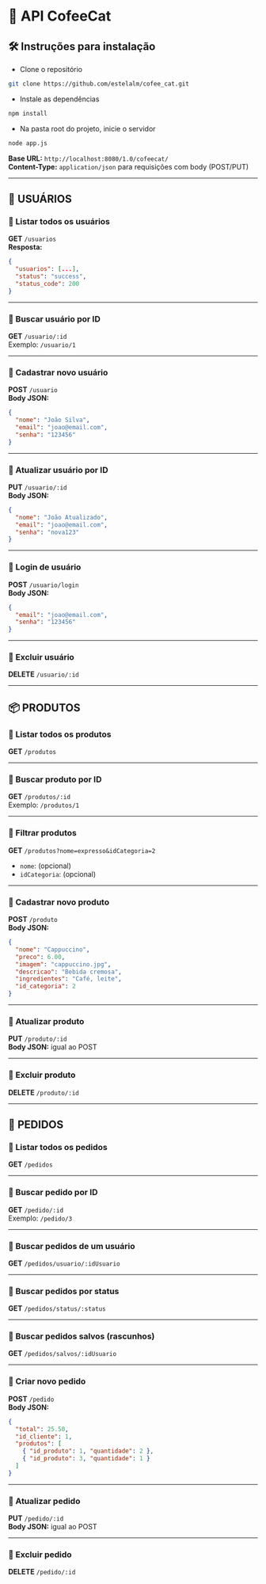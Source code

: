 
# 📘 API CofeeCat

## 🛠️ Instruções para instalação

- Clone o repositório
```bash
git clone https://github.com/estelalm/cofee_cat.git
```

- Instale as dependências
```bash
npm install
```

- Na pasta root do projeto, inicie o servidor
```bash
node app.js
```

**Base URL:** `http://localhost:8080/1.0/cofeecat/`  
**Content-Type:** `application/json` para requisições com body (POST/PUT)

---

## 🔐 USUÁRIOS

### 🔹 Listar todos os usuários  
**GET** `/usuarios`  
**Resposta:**
```json
{
  "usuarios": [...],
  "status": "success",
  "status_code": 200
}
```

---

### 🔹 Buscar usuário por ID  
**GET** `/usuario/:id`  
Exemplo: `/usuario/1`

---

### 🔹 Cadastrar novo usuário  
**POST** `/usuario`  
**Body JSON:**
```json
{
  "nome": "João Silva",
  "email": "joao@email.com",
  "senha": "123456"
}
```

---

### 🔹 Atualizar usuário por ID  
**PUT** `/usuario/:id`  
**Body JSON:**
```json
{
  "nome": "João Atualizado",
  "email": "joao@email.com",
  "senha": "nova123"
}
```

---

### 🔹 Login de usuário  
**POST** `/usuario/login`  
**Body JSON:**
```json
{
  "email": "joao@email.com",
  "senha": "123456"
}
```

---

### 🔹 Excluir usuário  
**DELETE** `/usuario/:id`

---

## 📦 PRODUTOS

### 🔹 Listar todos os produtos  
**GET** `/produtos`

---

### 🔹 Buscar produto por ID  
**GET** `/produtos/:id`  
Exemplo: `/produtos/1`

---

### 🔹 Filtrar produtos  
**GET** `/produtos?nome=expresso&idCategoria=2`  
- `nome`: (opcional)  
- `idCategoria`: (opcional)

---

### 🔹 Cadastrar novo produto  
**POST** `/produto`  
**Body JSON:**
```json
{
  "nome": "Cappuccino",
  "preco": 6.00,
  "imagem": "cappuccino.jpg",
  "descricao": "Bebida cremosa",
  "ingredientes": "Café, leite",
  "id_categoria": 2
}
```

---

### 🔹 Atualizar produto  
**PUT** `/produto/:id`  
**Body JSON:** igual ao POST

---

### 🔹 Excluir produto  
**DELETE** `/produto/:id`

---

## 📑 PEDIDOS

### 🔹 Listar todos os pedidos  
**GET** `/pedidos`

---

### 🔹 Buscar pedido por ID  
**GET** `/pedido/:id`  
Exemplo: `/pedido/3`

---

### 🔹 Buscar pedidos de um usuário  
**GET** `/pedidos/usuario/:idUsuario`

---

### 🔹 Buscar pedidos por status  
**GET** `/pedidos/status/:status`

---

### 🔹 Buscar pedidos salvos (rascunhos)  
**GET** `/pedidos/salvos/:idUsuario`

---

### 🔹 Criar novo pedido  
**POST** `/pedido`  
**Body JSON:**
```json
{
  "total": 25.50,
  "id_cliente": 1,
  "produtos": [
    { "id_produto": 1, "quantidade": 2 },
    { "id_produto": 3, "quantidade": 1 }
  ]
}
```

---  

### 🔹 Atualizar pedido  
**PUT** `/pedido/:id`  
**Body JSON:** igual ao POST

---

### 🔹 Excluir pedido  
**DELETE** `/pedido/:id`
